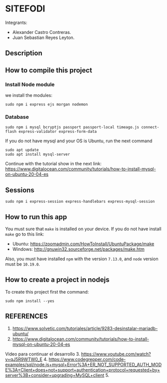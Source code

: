 # SITEFODI

Integrants:
- Alexander Castro Contreras.
- Juan Sebastian Reyes Leyton.

## Description

## How to compile this project

### Install Node module

we install the modules:

~~~
sudo npm i express ejs morgan nodemon
~~~


### Database

~~~
sudo npm i mysql bcryptjs passport passport-local timeago.js connect-flash express-validator express-form-data
~~~

If you do not have mysql and your OS is Ubuntu, run the next command
~~~
sudo apt update
sudo apt install mysql-server
~~~

Continue with the tutorial show in the next link: https://www.digitalocean.com/community/tutorials/how-to-install-mysql-on-ubuntu-20-04-es

## Sessions

~~~
sudo npm i express-session express-handlebars express-mysql-session
~~~

## How to run this app

You must sure that `make` is installed on your device. If you do not have install `make` go to this link: 

- Ubuntu: https://zoomadmin.com/HowToInstall/UbuntuPackage/make
- Windows: http://gnuwin32.sourceforge.net/packages/make.htm

Also, you must have installed `npm` with the version `7.13.0`, and `node` version must be `10.19.0`.

## How to create a project in nodejs

To create this project first the command:

~~~
sudo npm install --yes
~~~


## REFERENCES

1. https://www.solvetic.com/tutoriales/article/9283-desinstalar-mariadb-ubuntu/
2. https://www.digitalocean.com/community/tutorials/how-to-install-mysql-on-ubuntu-20-04-es

Video para continuar el desarrollo
3. https://www.youtube.com/watch?v=qJ5R9WTW0_E
4. https://www.codegrepper.com/code-examples/sql/node.js+mysql+Error%3A+ER_NOT_SUPPORTED_AUTH_MODE%3A+Client+does+not+support+authentication+protocol+requested+by+server%3B+consider+upgrading+MySQL+client
5. 